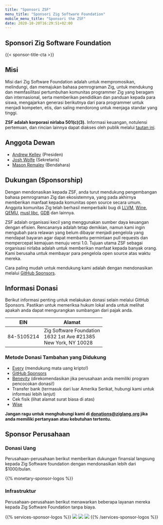 ```yaml
---
title: "Sponsori ZSF"
menu_title: "Sponsori Zig Software Foundation"
mobile_menu_title: "Sponsori the ZSF"
date: 2020-10-20T16:29:51+02:00
---
```

## Sponsori Zig Software Foundation

{{< sponsor-title-cta >}}

## Misi
Misi dari Zig Software Foundation adalah untuk mempromosikan, melindungi, dan memajukan bahasa pemrograman Zig, untuk mendukung dan memfasilitasi pertumbuhan komunitas programmer Zig yang beragam dan internasional, serta memberikan pendidikan dan panduan kepada para siswa, mengajarkan generasi berikutnya dari para programmer untuk menjadi kompeten, etis, dan saling mendorong untuk menjaga standar yang tinggi.

**ZSF adalah korporasi nirlaba 501(c)(3).** Informasi keuangan, notulensi pertemuan, dan rincian lainnya dapat diakses oleh publik melalui [tautan ini](https://drive.google.com/drive/folders/1ucHARxVbhrBbuZDbhrGHYDTsYAs8_bMH?usp=sharing).

## Anggota Dewan

- [Andrew Kelley](https://andrewkelley.me/) (Presiden)
- [Josh Wolfe](https://github.com/thejoshwolfe/) (Sekretaris)
- [Mason Remaley](https://twitter.com/masonremaley/) (Bendahara)

## Dukungan (Sponsorship)

Dengan mendonasikan kepada ZSF, anda turut mendukung pengembangan bahasa pemrograman Zig dan ekosistemnya, yang pada akhirnya memberikan manfaat kepada komunitas open source secara umum. Anggota komunitas Zig telah berhasil memperbaiki bug di [LLVM](https://llvm.org/), [Wine](https://winehq.org/), [QEMU](https://qemu.org/), [musl libc](https://musl.libc.org/), [GDB](https://www.gnu.org/software/gdb/) dan lainnya.

ZSF adalah organisasi kecil yang menggunakan sumber daya keuangan dengan efisien. Rencananya adalah tetap demikian, namun kami ingin mengubah para relawan yang belum dibayar menjadi pengelola yang mendapat bayaran agar dapat membantu permintaan pull requests dan mempercepat kemajuan menuju versi 1.0. Tujuan utama ZSF sebagai organisasi nirlaba adalah untuk memberikan manfaat kepada banyak orang. Kami berusaha untuk membayar para pengelola open source atas waktu mereka.

Cara paling mudah untuk mendukung kami adalah dengan mendonasikan melalui [GitHub Sponsors](https://github.com/sponsors/ziglang).

## Informasi Donasi
Berikut informasi penting untuk melakukan donasi selain melalui GitHub Sponsors.
Pastikan untuk memeriksa hukum lokal anda untuk melihat apakah anda dapat mengurangkan sumbangan dari pajak anda.

|   **EIN**   | **Alamat** |
|-------------|-------------|
| 84-5105214  | Zig Software Foundation  <br> 1632 1st Ave #21385  <br> New York, NY 10028|

### Metode Donasi Tambahan yang Didukung
- [Every](https://www.every.org/zig-software-foundation-inc/) (mendukung mata uang kripto!)
- [GitHub Sponsors](https://github.com/sponsors/ziglang)
- [Benevity](https://benevity.com) (direkomendasikan jika perusahaan anda memiliki program pencocokan donasi!)
- Transfer bank (termasuk dari luar Amerika Serikat, hubungi kami untuk informasi lebih lanjut)
- Cek fisik (lihat alamat surat biasa di atas)
- [Wise](https://wise.com)

**Jangan ragu untuk menghubungi kami di donations@ziglang.org jika anda memiliki pertanyaan atau kebutuhan tertentu.**

## Sponsor Perusahaan

### Donasi Uang
Perusahaan-perusahaan berikut memberikan dukungan finansial langsung kepada Zig Software foundation dengan mendonasikan lebih dari $1000/bulan.

{{% monetary-sponsor-logos %}}

### Infrastruktur
Perusahaan-perusahaan berikut menawarkan beberapa layanan mereka kepada Zig Software Foundation tanpa biaya.

{{% services-sponsor-logos %}}
![](/lavatech.png)
![](/dropbox.png)
![](/scaleway.png)
{{% /services-sponsor-logos %}}















